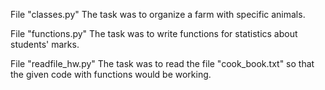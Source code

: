 File "classes.py"
The task was to organize a farm with specific animals.

File "functions.py"
The task was to write functions for statistics about students' marks.

File "readfile_hw.py"
The task was to read the file "cook_book.txt" so that the given code with functions would be working.
